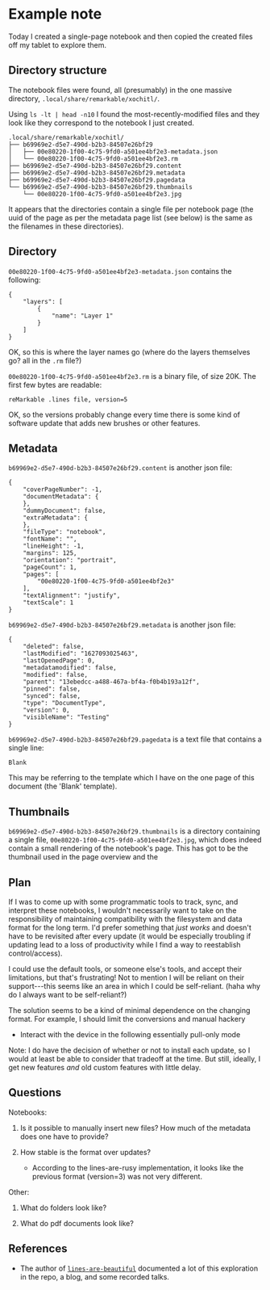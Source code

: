 Example note
============

Today I created a single-page notebook and then copied the created files
off my tablet to explore them.

Directory structure
-------------------

The notebook files were found, all (presumably) in the one massive
directory, `.local/share/remarkable/xochitl/`.

Using `ls -lt | head -n10` I found the most-recently-modified files and they
look like they correspond to the notebook I just created.

```
.local/share/remarkable/xochitl/
├── b69969e2-d5e7-490d-b2b3-84507e26bf29
│   ├── 00e80220-1f00-4c75-9fd0-a501ee4bf2e3-metadata.json
│   └── 00e80220-1f00-4c75-9fd0-a501ee4bf2e3.rm
├── b69969e2-d5e7-490d-b2b3-84507e26bf29.content
├── b69969e2-d5e7-490d-b2b3-84507e26bf29.metadata
├── b69969e2-d5e7-490d-b2b3-84507e26bf29.pagedata
└── b69969e2-d5e7-490d-b2b3-84507e26bf29.thumbnails
    └── 00e80220-1f00-4c75-9fd0-a501ee4bf2e3.jpg
```

It appears that the directories contain a single file per notebook page
(the uuid of the page as per the metadata page list (see below) is the
same as the filenames in these directories).


Directory
---------

`00e80220-1f00-4c75-9fd0-a501ee4bf2e3-metadata.json` contains the following:

```
{
    "layers": [
        {
            "name": "Layer 1"
        }
    ]
}
```

OK, so this is where the layer names go (where do the layers themselves go?
all in the `.rm` file?)

`00e80220-1f00-4c75-9fd0-a501ee4bf2e3.rm` is a binary file, of size 20K.
The first few bytes are readable:

```
reMarkable .lines file, version=5
```

OK, so the versions probably change every time there is some kind of
software update that adds new brushes or other features.


Metadata
--------

`b69969e2-d5e7-490d-b2b3-84507e26bf29.content` is another json file:

```
{
    "coverPageNumber": -1,
    "documentMetadata": {
    },
    "dummyDocument": false,
    "extraMetadata": {
    },
    "fileType": "notebook",
    "fontName": "",
    "lineHeight": -1,
    "margins": 125,
    "orientation": "portrait",
    "pageCount": 1,
    "pages": [
        "00e80220-1f00-4c75-9fd0-a501ee4bf2e3"
    ],
    "textAlignment": "justify",
    "textScale": 1
}
```

`b69969e2-d5e7-490d-b2b3-84507e26bf29.metadata` is another json file:

```
{
    "deleted": false,
    "lastModified": "1627093025463",
    "lastOpenedPage": 0,
    "metadatamodified": false,
    "modified": false,
    "parent": "13ebedcc-a488-467a-bf4a-f0b4b193a12f",
    "pinned": false,
    "synced": false,
    "type": "DocumentType",
    "version": 0,
    "visibleName": "Testing"
}
```

`b69969e2-d5e7-490d-b2b3-84507e26bf29.pagedata` is a text file that contains
a single line:

```
Blank
```

This may be referring to the template which I have on the one page of this
document (the 'Blank' template).


Thumbnails
----------

`b69969e2-d5e7-490d-b2b3-84507e26bf29.thumbnails` is a directory containing
a single file, `00e80220-1f00-4c75-9fd0-a501ee4bf2e3.jpg`, which does indeed
contain a small rendering of the notebook's page. This has got to be the
thumbnail used in the page overview and the 


Plan
----

If I was to come up with some programmatic tools to track, sync, and
interpret these notebooks, I wouldn't necessarily want to take on the
responsibility of maintaining compatibility with the filesystem and data
format for the long term.
I'd prefer something that *just works* and doesn't have to be revisited
after every update (it would be especially troubling if updating lead to
a loss of productivity while I find a way to reestablish control/access).

I could use the default tools, or someone else's tools, and accept their
limitations, but that's frustrating! Not to mention I will be reliant on
their support---this seems like an area in which I could be self-reliant.
(haha why do I always want to be self-reliant?)

The solution seems to be a kind of minimal dependence on the changing format.
For example, I should limit the conversions and manual hackery

* Interact with the device in the following essentially pull-only mode

Note: I do have the decision of whether or not to install each update,
so I would at least be able to consider that tradeoff at the time. But
still, ideally, I get new features *and* old custom features with little
delay.


Questions
---------

Notebooks:

1. Is it possible to manually insert new files? How much of the metadata
   does one have to provide?

2. How stable is the format over updates?

   * According to the lines-are-rusy implementation, it looks like the
     previous format (version=3) was not very different.



Other:

1. What do folders look like?

2. What do pdf documents look like?


References
----------

* The author of [`lines-are-beautiful`][lines repo] documented a lot of this
  exploration in the repo, a blog, and some recorded talks.

  [lines repo]: https://github.com/ax3l/lines-are-beautiful
